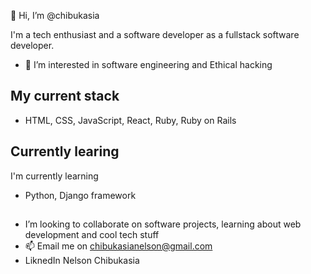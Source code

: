 👋 Hi, I’m @chibukasia

I'm a tech enthusiast and a software developer as a fullstack software developer. 
- 👀 I’m interested in software engineering and Ethical hacking 
## My current stack
- HTML, CSS, JavaScript, React, Ruby, Ruby on Rails
## Currently learing 
I'm currently learning
- Python, Django framework

##
- I’m looking to collaborate on software projects, learning about web development and cool tech stuff
- 📫 Email me on chibukasianelson@gmail.com
- LiknedIn Nelson Chibukasia

<!---
chibukasia/chibukasia is a ✨ special ✨ repository because its `README.md` (this file) appears on your GitHub profile.
You can click the Preview link to take a look at your changes.
--->

